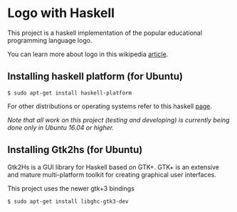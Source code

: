 # Logo with Haskell
This project is a haskell implementation of the popular educational programming language logo.

You can learn more about logo in this wikipedia [article](https://en.wikipedia.org/wiki/Logo_(programming_language)).

## Installing haskell platform (for Ubuntu)
```
$ sudo apt-get install haskell-platform
```

For other distributions or operating systems refer to this haskell [page](https://www.haskell.org/platform/).

*Note that all work on this project (testing and developing) is currently being done only in Ubuntu 16.04 or higher.*

## Installing Gtk2hs (for Ubuntu)
Gtk2Hs is a GUI library for Haskell based on GTK+. GTK+ is an extensive and mature multi-platform toolkit for creating graphical user interfaces.

This project uses the newer gtk+3 bindings
```
$ sudo apt-get install libghc-gtk3-dev
```
